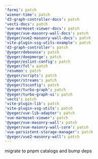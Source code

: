 ```yaml
---
'formi': patch
'wiener-time': patch
'd3-graph-controller-docs': patch
'vecti-docs': patch
'vue-marmoset-viewer-docs': patch
'@yeger/vue-masonry-wall-docs': patch
'@yeger/vue2-masonry-wall-docs': patch
'vite-plugin-ssg-utils-example': patch
'd3-graph-controller': patch
'@yeger/debounce': patch
'@yeger/deepmerge': patch
'@yeger/eslint-config': patch
'@yeger/fol': patch
'resumon': patch
'@yeger/scripts': patch
'@yeger/streams': patch
'@yeger/tsconfig': patch
'@yeger/turbo-graph': patch
'@yeger/turbo-graph-ui': patch
'vecti': patch
'vite-plugin-lib': patch
'vite-plugin-ssg-utils': patch
'@yeger/vue-lib-adapter': patch
'vue-marmoset-viewer': patch
'@yeger/vue-masonry-wall': patch
'@yeger/vue-masonry-wall-core': patch
'vue-persistent-storage-manager': patch
'@yeger/vue2-masonry-wall': patch
---
```


migrate to pnpm catalogs and bump deps
